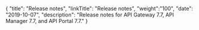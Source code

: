 {
"title": "Release notes",
"linkTitle": "Release notes",
"weight":"100",
"date": "2019-10-07",
"description": "Release notes for API Gateway 7.7, API Manager 7.7, and API Portal 7.7."
}
